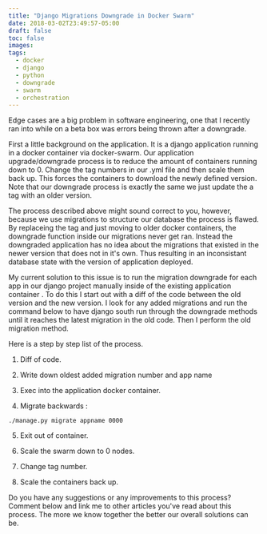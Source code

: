 ```yaml
---
title: "Django Migrations Downgrade in Docker Swarm"
date: 2018-03-02T23:49:57-05:00
draft: false
toc: false
images:
tags:
  - docker
  - django
  - python
  - downgrade
  - swarm
  - orchestration
---
```


Edge cases are a big problem in software engineering, one that I recently ran
into while on a beta box was errors being thrown after a downgrade.

First a little background on the application. It is a django application running
in a docker container via docker-swarm. Our application upgrade/downgrade
process is to reduce the amount of containers running down to 0. Change the
tag numbers in our .yml file and then scale them back up. This forces the
containers to download the newly defined version. Note that our downgrade
process is exactly the same we just update the a tag with an older version.

The process described above might sound correct to you, however, because we use migrations
to structure our database the process is flawed. By replaceing the tag and
just moving to older docker containers, the downgrade function inside our
migrations never get ran. Instead the downgraded application has no idea
about the migrations that existed in the newer version that does not in it's
own. Thus resulting in an inconsistant database state with the version of
application deployed.

My current solution to this issue is to run the migration downgrade for each
app in our django project manually inside of the existing application container
. To do this I start out with a diff of the code between the old version and
the new version. I look for any added migrations and run the command below to
have django south run through the downgrade methods until it reaches the
latest migration in the old code. Then I perform the old migration method.

Here is a step by step list of the process.

1) Diff of code.

2) Write down oldest added migration number and app name

3) Exec into the application docker container.

4) Migrate backwards :

```
./manage.py migrate appname 0000
```

5) Exit out of container.

6) Scale the swarm down to 0 nodes.

7) Change tag number.

8) Scale the containers back up.


Do you have any suggestions or any improvements to this process? Comment below
and link me to other articles you've read about this process. The more we know
together the better our overall solutions can be.
